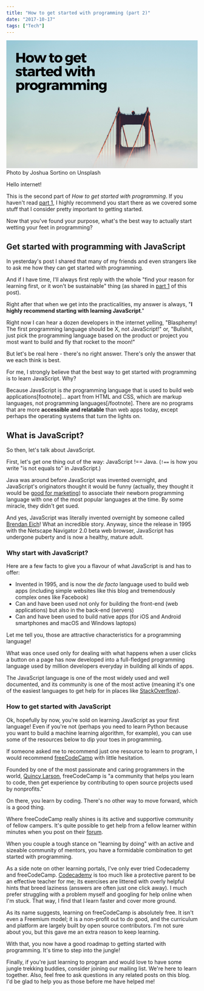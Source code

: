 ```yaml
---
title: "How to get started with programming (part 2)"
date: "2017-10-17"
tags: ["Tech"]
---
```


![how to get started with programming banner nickang blog](images/how-to-get-started-with-programming-banner-nickang-blog.png) Photo by Joshua Sortino on Unsplash

Hello internet!

This is the second part of _How to get started with programming_. If you haven't read [part 1](/2017-10-16-get-started-programming-part-1/), I highly recommend you start there as we covered some stuff that I consider pretty important to getting started.

Now that you've found your purpose, what's the best way to actually start wetting your feet in programming?

## Get started with programming with JavaScript

In yesterday's post I shared that many of my friends and even strangers like to ask me how they can get started with programming.

And if I have time, I'll always first reply with the whole "find your reason for learning first, or it won't be sustainable" thing (as shared in [part 1](/2017-10-16-get-started-programming-part-1/) of this post).

Right after that when we get into the practicalities, my answer is always, "**I highly recommend starting with learning JavaScript**."

Right now I can hear a dozen developers in the internet yelling, "Blasphemy! The first programming language should be X, not JavaScript!" or, "Bullshit, just pick the programming language based on the product or project you most want to build and fly that rocket to the moon!"

But let's be real here - there's no right answer. There's only the answer that we each think is best.

For me, I strongly believe that the best way to get started with programming is to learn JavaScript. Why?

Because JavaScript is _the_ programming language that is used to build web applications\[footnote\]... apart from HTML and CSS, which are markup languages, not programming languages\[/footnote\]. There are no programs that are more **accessible and relatable** than web apps today, except perhaps the operating systems that turn the lights on.

## What is JavaScript?

So then, let's talk about JavaScript.

First, let's get one thing out of the way: JavaScript !== Java. (`!==` is how you write "is not equals to" in JavaScript.)

Java was around before JavaScript was invented overnight, and JavaScript's originators thought it would be funny (actually, they thought it would be [good for marketing](https://en.wikipedia.org/wiki/JavaScript#Beginnings_at_Netscape)) to associate their newborn programming language with one of the most popular languages at the time. By some miracle, they didn't get sued.

And yes, JavaScript was literally invented overnight by someone called [Brendan Eich](https://en.wikipedia.org/wiki/Brendan_Eich)! What an incredible story. Anyway, since the release in 1995 with the Netscape Navigator 2.0 beta web browser, JavaScript has undergone puberty and is now a healthy, mature adult.

### Why start with JavaScript?

Here are a few facts to give you a flavour of what JavaScript is and has to offer:

- Invented in 1995, and is now the _de facto_ language used to build web apps (including simple websites like this blog and tremendously complex ones like Facebook)
- Can and have been used not only for building the front-end (web applications) but also in the back-end (servers)
- Can and have been used to build native apps (for iOS and Android smartphones and macOS and Windows laptops)

Let me tell you, those are attractive characteristics for a programming language!

What was once used only for dealing with what happens when a user clicks a button on a page has now developed into a full-fledged programming language used by million developers everyday in building all kinds of apps.

The JavaScript language is one of the most widely used and well documented, and its community is one of the most active (meaning it's one of the easiest languages to get help for in places like [StackOverflow](http://redmonk.com/sogrady/2017/06/08/language-rankings-6-17/)).

### How to get started with JavaScript

Ok, hopefully by now, you're sold on learning JavaScript as your first language! Even if you're not (perhaps you need to learn Python because you want to build a machine learning algorithm, for example), you can use some of the resources below to dip your toes in programming.

If someone asked me to recommend just one resource to learn to program, I would recommend [freeCodeCamp](https://freecodecamp.org) with little hesitation.

Founded by one of the most passionate and caring programmers in the world, [Quincy Larson](https://medium.com/@quincylarson), freeCodeCamp is "a community that helps you learn to code, then get experience by contributing to open source projects used by nonprofits."

On there, you learn by coding. There's no other way to move forward, which is a good thing.

Where freeCodeCamp really shines is its active and supportive community of fellow campers. It's quite possible to get help from a fellow learner within minutes when you post on their [forum](https://forum.freecodecamp.org/).

When you couple a tough stance on "learning by doing" with an active and sizeable community of mentors, you have a formidable combination to get started with programming.

As a side note on other learning portals, I've only ever tried Codecademy and freeCodeCamp. [Codecademy](https://www.codecademy.com/) is too much like a protective parent to be an effective teacher for me; its exercises are littered with overly helpful hints that breed laziness (answers are often just one click away). I much prefer struggling with a problem myself and googling for help online when I'm stuck. That way, I find that I learn faster and cover more ground.

As its name suggests, learning on freeCodeCamp is absolutely free. It isn't even a Freemium model; it is a non-profit out to do good, and the curriculum and platform are largely built by open source contributors. I'm not sure about you, but this gave me an extra reason to keep learning.

With that, you now have a good roadmap to getting started with programming. It's time to step into the jungle!

Finally, if you're just learning to program and would love to have some jungle trekking buddies, consider joining our mailing list. We're here to learn together. Also, feel free to ask questions in any related posts on this blog. I'd be glad to help you as those before me have helped me!
